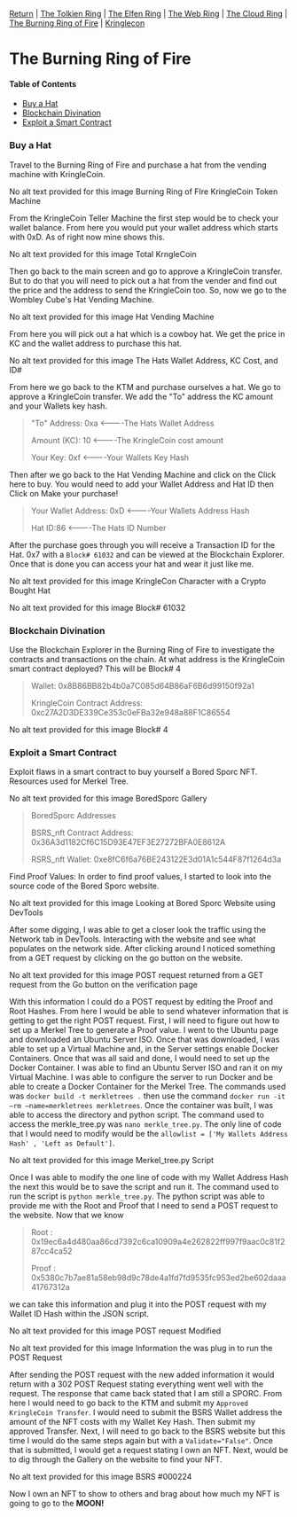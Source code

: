 [Return](https://github.com/visionthex/SANS2022-Holiday-Hack-Challange/blob/main/README.md) | [The Tolkien Ring](https://github.com/visionthex/SANS2022-Holiday-Hack-Challange/blob/main/Chapters/TheTolkienRing.md) | [The Elfen Ring](https://github.com/visionthex/SANS2022-Holiday-Hack-Challange/blob/main/Chapters/TheElfenRing.md) | [The Web Ring](https://github.com/visionthex/SANS2022-Holiday-Hack-Challange/blob/main/Chapters/TheWebRing.md) | [The Cloud Ring](https://github.com/visionthex/SANS2022-Holiday-Hack-Challange/blob/main/Chapters/TheCloudRing.md) | [The Burning Ring of Fire](https://github.com/visionthex/SANS2022-Holiday-Hack-Challange/blob/main/Chapters/TheBurningRingofFire.md) | [Kringlecon](https://github.com/visionthex/SANS2022-Holiday-Hack-Challange/blob/main/Chapters/Kringlecon.md)

<h1 id="top">The Burning Ring of Fire</h1>

#### Table of Contents

- [Buy a Hat](#hat)
- [Blockchain Divination](#blockchain)
- [Exploit a Smart Contract](#smart)

<h3 id="hat">Buy a Hat</h3>

Travel to the Burning Ring of Fire and purchase a hat from the vending machine with KringleCoin.

No alt text provided for this image
Burning Ring of FIre KringleCoin Token Machine

From the KringleCoin Teller Machine the first step would be to check your wallet balance. From here you would put your wallet address which starts with 0xD. As of right now mine shows this.

No alt text provided for this image
Total KrngleCoin

Then go back to the main screen and go to approve a KringleCoin transfer. But to do that you will need to pick out a hat from the vender and find out the price and the address to send the KringleCoin too. So, now we go to the Wombley Cube's Hat Vending Machine.

No alt text provided for this image
Hat Vending Machine

From here you will pick out a hat which is a cowboy hat. We get the price in KC and the wallet address to purchase this hat.

No alt text provided for this image
The Hats Wallet Address, KC Cost, and ID#

From here we go back to the KTM and purchase ourselves a hat. We go to approve a KringleCoin transfer. We add the "To" address the KC amount and your Wallets key hash.

> "To" Address: 0xa <----The Hats Wallet Address
> 
> Amount (KC): 10 <----The KringleCoin cost amount
> 
> Your Key: 0xf <----Your Wallets Key Hash

Then after we go back to the Hat Vending Machine and click on the Click here to buy. You would need to add your Wallet Address and Hat ID then Click on Make your purchase!

> Your Wallet Address: 0xD <----Your Wallets Address Hash
> 
> Hat ID:86 <----The Hats ID Number

After the purchase goes through you will receive a Transaction ID for the Hat. 0x7 with a `Block# 61032` and can be viewed at the Blockchain Explorer. Once that is done you can access your hat and wear it just like me.

No alt text provided for this image
KringleCon Character with a Crypto Bought Hat

No alt text provided for this image
Block# 61032

<h3 id="blockchain">Blockchain Divination</h3>

Use the Blockchain Explorer in the Burning Ring of Fire to investigate the contracts and transactions on the chain. At what address is the KringleCoin smart contract deployed? This will be Block# 4

> Wallet: 0x8B86BB82b4b0a7C085d64B86aF6B6d99150f92a1
> 
> KringleCoin Contract Address: 0xc27A2D3DE339Ce353c0eFBa32e948a88F1C86554

No alt text provided for this image
Block# 4

<h3 id="smart">Exploit a Smart Contract</h3>

Exploit flaws in a smart contract to buy yourself a Bored Sporc NFT. Resources used for Merkel Tree.

No alt text provided for this image
BoredSporc Gallery

> BoredSporc Addresses
> 
> BSRS_nft Contract Address: 0x36A3d1182Cf6C15D93E47EF3E27272BFA0E8612A
> 
> RSRS_nft Wallet: 0xe8fC6f6a76BE243122E3d01A1c544F87f1264d3a

Find Proof Values: In order to find proof values, I started to look into the source code of the Bored Sporc website.

No alt text provided for this image
Looking at Bored Sporc Website using DevTools

After some digging, I was able to get a closer look the traffic using the Network tab in DevTools. Interacting with the website and see what populates on the network side. After clicking around I noticed something from a GET request by clicking on the go button on the website.

No alt text provided for this image
POST request returned from a GET request from the Go button on the verification page

With this information I could do a POST request by editing the Proof and Root Hashes. From here I would be able to send whatever information that is getting to get the right POST request. First, I will need to figure out how to set up a Merkel Tree to generate a Proof value. I went to the Ubuntu page and downloaded an Ubuntu Server ISO. Once that was downloaded, I was able to set up a Virtual Machine and, in the Server settings enable Docker Containers. Once that was all said and done, I would need to set up the Docker Container. I was able to find an Ubuntu Server ISO and ran it on my Virtual Machine. I was able to configure the server to run Docker and be able to create a Docker Container for the Merkel Tree. The commands used was `docker build -t merkletrees .` then use the command `docker run -it –rm –name=merkletrees merkletrees`. Once the container was built, I was able to access the directory and python script. The command used to access the merkle_tree.py was `nano merkle_tree.py`. The only line of code that I would need to modify would be the `allowlist = ['My Wallets Address Hash' , 'Left as Default']`.

No alt text provided for this image
Merkel_tree.py Script

Once I was able to modify the one line of code with my Wallet Address Hash the next this would be to save the script and run it. The command used to run the script is `python merkle_tree.py`. The python script was able to provide me with the Root and Proof that I need to send a POST request to the website. Now that we know 

> Root : 0x19ec6a4d480aa86cd7392c6ca10909a4e262822ff997f9aac0c81f287cc4ca52
> 
> Proof : 0x5380c7b7ae81a58eb98d9c78de4a1fd7fd9535fc953ed2be602daaa41767312a

we can take this information and plug it into the POST request with my Wallet ID Hash within the JSON script.

No alt text provided for this image
POST request Modified

No alt text provided for this image
Information the was plug in to run the POST Request

After sending the POST request with the new added information it would return with a 302 POST Request stating everything went well with the request. The response that came back stated that I am still a SPORC. From here I would need to go back to the KTM and submit my `Approved KringleCoin Transfer`. I would need to submit the BSRS Wallet address the amount of the NFT costs with my Wallet Key Hash. Then submit my approved Transfer. Next, I will need to go back to the BSRS website but this time I would do the same steps again but with a `Validate="False"`. Once that is submitted, I would get a request stating I own an NFT. Next, would be to dig through the Gallery on the website to find your NFT.

No alt text provided for this image
BSRS #000224

Now I own an NFT to show to others and brag about how much my NFT is going to go to the __MOON!__
